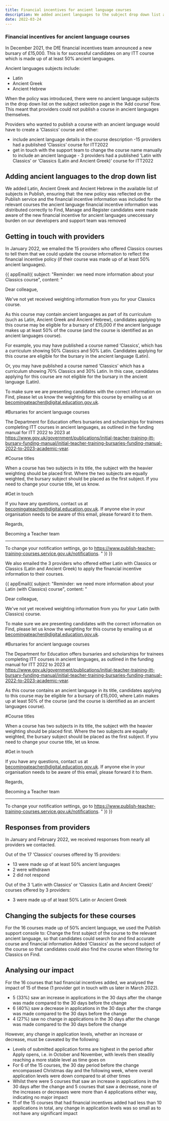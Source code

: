 ```yaml
---
title: Financial incentives for ancient language courses
description: We added ancient languages to the subject drop down list and informed providers about the new financial incentive.
date: 2022-03-24
---
```

### Financial incentives for ancient language courses

In December 2021, the DfE financial incentives team announced a new bursary of £15,000. This is for successful candidates on any ITT course which is made up of at least 50% ancient languages.

Ancient languages subjects include:

- Latin
- Ancient Greek
- Ancient Hebrew

When the policy was introduced, there were no ancient language subjects in the drop down list on the subject selection page in the ‘Add course’ flow. This meant that providers could not publish a course in ancient languages themselves.

Providers who wanted to publish a course with an ancient language would have to create a ‘Classics’ course and either:

- include ancient language details in the course description -15 providers had a published ‘Classics’ course for ITT2022
- get in touch with the support team to change the course name manually to include an ancient language - 3 providers had a published ‘Latin with Classics’ or ‘Classics (Latin and Ancient Greek)’ course for ITT2022

## Adding ancient languages to the drop down list

We added Latin, Ancient Greek and Ancient Hebrew in the available list of subjects in Publish, ensuring that:
the new policy was reflected on the Publish service and the financial incentive information was included for the relevant courses
the ancient language financial incentive information was distributed correctly to Find, Manage and Register
candidates were made aware of the new financial incentive for ancient languages
uneccessary burden on our developers and support team was removed

## Getting in touch with providers

In January 2022, we emailed the 15 providers who offered Classics courses to tell them that we could update the course information to reflect the financial incentive policy (if their course was made up of at least 50% ancient languages).  

{{ appEmail({
  subject: "Reminder: we need more information about your Classics course",
  content: "

Dear colleague,

We've not yet received weighting information from you for your Classics course.

As this course may contain ancient languages as part of its curriculum (such as Latin, Ancient Greek and Ancient Hebrew), candidates applying to this course may be eligible for a bursary of £15,000 if the ancient language makes up at least 50% of the course (and the course is identified as an ancient languages course).

For example, you may have published a course named ‘Classics’, which has a curriculum showing 50% Classics and 50% Latin. Candidates applying for this course are eligible for the bursary in the ancient language (Latin).

Or, you may have published a course named ‘Classics’ which has a curriculum showing 70% Classics and 30% Latin. In this case, candidates applying for this course are not eligible for the bursary in the ancient language (Latin).

To make sure we are presenting candidates with the correct information on Find, please let us know the weighting for this course by emailing us at becomingateacher@digital.education.gov.uk.

#Bursaries for ancient language courses

The Department for Education offers bursaries and scholarships for trainees completing ITT courses in ancient languages, as outlined in the funding manual for ITT 2022 to 2023 at https://www.gov.uk/government/publications/initial-teacher-training-itt-bursary-funding-manual/initial-teacher-training-bursaries-funding-manual-2022-to-2023-academic-year.

#Course titles

When a course has two subjects in its title, the subject with the heavier weighting should be placed first. Where the two subjects are equally weighted, the bursary subject should be placed as the first subject. If you need to change your course title, let us know.

#Get in touch

If you have any questions, contact us at becomingateacher@digital.education.gov.uk. If anyone else in your organisation needs to be aware of this email, please forward it to them.

Regards,

Becoming a Teacher team


---

To change your notification settings, go to https://www.publish-teacher-training-courses.service.gov.uk/notifications.
  "
}) }}


We also emailed the 3 providers who offered either Latin with Classics or Classics (Latin and Ancient Greek) to apply the financial incentive information to their courses.

{{ appEmail({
  subject: "Reminder: we need more information about your Latin (with Classics) course",
  content: "

Dear colleague,

We've not yet received weighting information from you for your Latin (with Classics) course.

To make sure we are presenting candidates with the correct information on Find, please let us know the weighting for this course by emailing us at becomingateacher@digital.education.gov.uk.

#Bursaries for ancient language courses

The Department for Education offers bursaries and scholarships for trainees completing ITT courses in ancient languages, as outlined in the funding manual for ITT 2022 to 2023 at https://www.gov.uk/government/publications/initial-teacher-training-itt-bursary-funding-manual/initial-teacher-training-bursaries-funding-manual-2022-to-2023-academic-year.

As this course contains an ancient language in its title, candidates applying to this course may be eligible for a bursary of £15,000, where Latin makes up at least 50% of the course (and the course is identified as an ancient languages course).

#Course titles

When a course has two subjects in its title, the subject with the heavier weighting should be placed first. Where the two subjects are equally weighted, the bursary subject should be placed as the first subject. If you need to change your course title, let us know.

#Get in touch

If you have any questions, contact us at becomingateacher@digital.education.gov.uk. If anyone else in your organisation needs to be aware of this email, please forward it to them.

Regards,

Becoming a Teacher team


---

To change your notification settings, go to https://www.publish-teacher-training-courses.service.gov.uk/notifications.
  "
}) }}


## Responses from providers

In January and February 2022, we received responses from nearly all providers we contacted.

Out of the 17 ‘Classics’ courses offered by 15 providers:

- 13 were made up of at least 50% ancient languages
- 2 were withdrawn
- 2 did not respond

Out of the 3 ‘Latin with Classics’ or ‘Classics (Latin and Ancient Greek)’ courses offered by 3 providers:

- 3 were made up of at least 50% Latin or Ancient Greek

## Changing the subjects for these courses

For the 16 courses made up of 50% ancient language, we used the Publish support console to:
Change the first subject of the course to the relevant ancient language, so that candidates could search for and find accurate course and financial information
Added ‘Classics’ as the second subject of the course so that candidates could also find the course when filtering for Classics on Find.

## Analysing our impact

For the 16 courses that had financial incentives added, we analysed the impact of 15 of these (1 provider got in touch with us later in March 2022).

- 5 (33%) saw an increase in applications in the 30 days after the change was made compared to the 30 days before the change
- 6 (40%) saw a decrease in applications in the 30 days after the change was made compared to the 30 days before the change
- 4 (27%) saw no change in applications in the 30 days after the change was made compared to the 30 days before the change

However, any change in application levels, whether an increase or decrease, must be caveated by the following:

- Levels of submitted application forms are highest in the period after Apply opens, i.e. in October and November, with levels then steadily reaching a more stable level as time goes on
- For 6 of the 15 courses, the 30 day period before the change encompassed Christmas day and the following week, where overall application levels were down compared to at other times
- Whilst there were 5 courses that saw an increase in applications in the 30 days after the change and 5 courses that saw a decrease, none of the increases or decreases were more than 4 applications either way, indicating no major impact
- 11 of the 15 courses that had financial incentives added had less than 10 applications in total, any change in application levels was so small as to not have any significant impact

